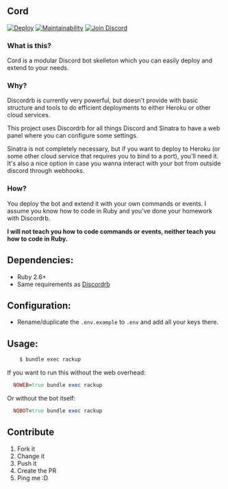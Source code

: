 Cord
--

[![Deploy](https://www.herokucdn.com/deploy/button.svg)](https://heroku.com/deploy?template=https://github.com/rojosinalma/cord/tree/master)
[![Maintainability](https://api.codeclimate.com/v1/badges/5ebae31dbb5232744a4b/maintainability)](https://codeclimate.com/github/rojosinalma/cord/maintainability)
[![Join Discord](https://img.shields.io/badge/discord-join-7289DA.svg)](https://discord.gg/p8nnyNh)

### What is this?

Cord is a modular Discord bot skelleton which you can easily deploy and extend to your needs.

### Why?

Discordrb is currently very powerful, but doesn't provide with basic structure and tools to do efficient deployments to either Heroku or other cloud services.

This project uses Discordrb for all things Discord and Sinatra to have a web panel where you can configure some settings.

Sinatra is not completely necessary, but if you want to deploy to Heroku (or some other cloud service that requires you to bind to a port), you'll need it. It's also a nice option in case you wanna interact with your bot from outside discord through webhooks.

### How?

You deploy the bot and extend it with your own commands or events. I assume you know how to code in Ruby and you've done your homework with Discordrb.

**I will not teach you how to code commands or events, neither teach you how to code in Ruby.**

## Dependencies:

  * Ruby 2.6+
  * Same requirements as [Discordrb](https://github.com/meew0/discordrb)

## Configuration:

- Rename/duplicate the `.env.example` to `.env` and add all your keys there.

## Usage:

```bash
    $ bundle exec rackup
```

If you want to run this without the web overhead:

```ruby
  NOWEB=true bundle exec rackup
```

Or without the bot itself:

```ruby
  NOBOT=true bundle exec rackup
```

## Contribute

1. Fork it
2. Change it
3. Push it
4. Create the PR
5. Ping me :D


